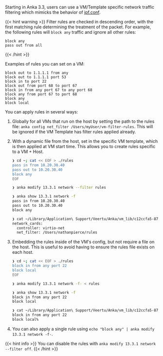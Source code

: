 ---
---

Starting in Anka 3.3, users can use a VM/Template specific network traffic filtering which mimicks the behavior of [ipf.conf](https://man.netbsd.org/ipf.conf.5). 

{{< hint warning >}}
Filter rules are checked in descending order, with the first matching rule determining the treatment of the packet. For example, the following rules will `block any` traffic and ignore all other rules:

```text
block any
pass out from all
```
{{< /hint >}}

Examples of rules you can set on a VM:

```text
block out to 1.1.1.1 from any
block out to 1.1.1.1 port 53
block in to port 22
block out from port 68 to port 67
block in from any port 67 to any port 68
block any from port 67 to port 68
block any
block local
```

You can apply rules in several ways:

1. Globally for all VMs that run on the host by setting the path to the rules file: `anka config net_filter /Users/myUser/vm-filter-rules`. This will be ignored if the VM Template has filter rules applied already.

1. With a dynamic file from the host, set in the specific VM template, which is then applied at VM start time. This allows you to create rules specific to a VM + Host.

    ```bash
    ❯ cd ~; cat << EOF > ./rules
    pass in from 10.20.30.40
    pass out to 10.20.30.40
    block any
    EOF

    ❯ anka modify 13.3.1 network --filter rules

    ❯ anka show 13.3.1 network -f                                                                            
    pass in from 10.20.30.40
    pass out to 10.20.30.40
    block any

    ❯ cat ~/Library/Application\ Support/Veertu/Anka/vm_lib/c12ccfa5-8757-411e-9505-128190e9854e/config.yaml | grep net
    network_cards:
      controller: virtio-net
      net_filter: /Users/nathanpierce/rules
    ```

1. Embedding the rules inside of the VM's config, but not require a file on the host. This is useful to avoid having to ensure the rules file exists on each host.

    ```bash
    ❯ cd ~; cat << EOF > ./rules
    block in from any port 22
    block local
    EOF

    ❯ anka modify 13.3.1 network -f- < rules

    ❯ anka show 13.3.1 network -f           
    block in from any port 22
    block local

    ❯ cat ~/Library/Application\ Support/Veertu/Anka/vm_lib/c12ccfa5-8757-411e-9505-128190e9854e/net_filter 
    block in from any port 22
    block local%
    ```

1. You can also apply a single rule using `echo "block any" | anka modify 13.3.1 network -f-`.

{{< hint info >}}
You can disable the rules with `anka modify 13.3.1 network --filter off`.
{{< /hint >}}

